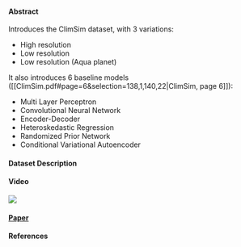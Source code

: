 #### Abstract
Introduces the ClimSim dataset, with 3 variations:
- High resolution
- Low resolution
- Low resolution (Aqua planet)

It also introduces 6 baseline models ([[ClimSim.pdf#page=6&selection=138,1,140,22|ClimSim, page 6]]):
- Multi Layer Perceptron
- Convolutional Neural Network
- Encoder-Decoder
- Heteroskedastic Regression
- Randomized Prior Network
- Conditional Variational Autoencoder
#### Dataset Description

#### Video
![](https://www.youtube.com/watch?v=Wa1HXB_chYg)
#### [Paper](obsidian://open?vault=Licenta&file=PDF%2FClimSim.pdf)

#### References